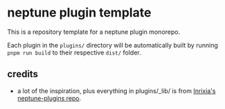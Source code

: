 # neptune plugin template
This is a repository template for a neptune plugin monorepo.

Each plugin in the `plugins/` directory will be automatically built by running `pnpm run build` to their respective `dist/` folder.

## credits
- a lot of the inspiration, plus everything in plugins/_lib/ is from [Inrixia's](https://github.com/Inrixia) [neptune-plugins repo](https://github.com/Inrixia/neptune-plugins).
